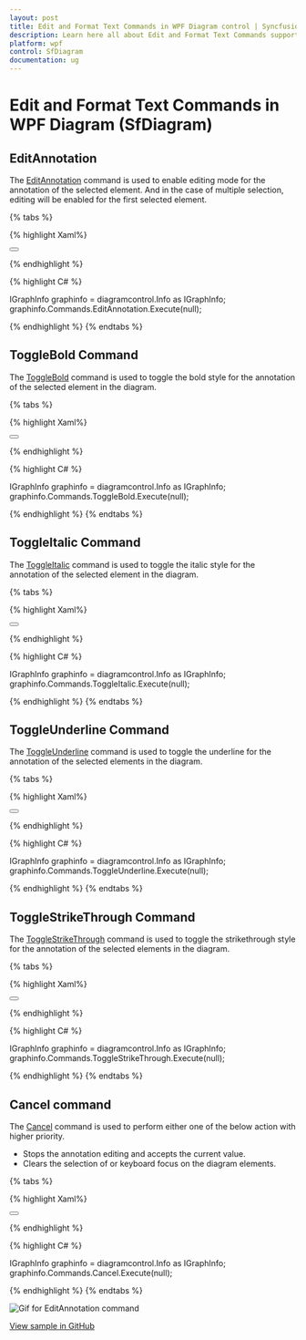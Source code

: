 ```yaml
---
layout: post
title: Edit and Format Text Commands in WPF Diagram control | Syncfusion®
description: Learn here all about Edit and Format Text Commands support in Syncfusion® WPF Diagram (SfDiagram) control and more.
platform: wpf
control: SfDiagram
documentation: ug
---
```


# Edit and Format Text Commands in WPF Diagram (SfDiagram)

## EditAnnotation

The [EditAnnotation](https://help.syncfusion.com/cr/wpf/Syncfusion.UI.Xaml.Diagram.IDiagramCommands.html#Syncfusion_UI_Xaml_Diagram_IDiagramCommands_EditAnnotation) command is used to enable editing mode for the annotation of the selected element. And in the case of multiple selection, editing will be enabled for the first selected element.

{% tabs %}

{% highlight Xaml%}

<Button Height="50" Content="EditAnnotation" Name="EditAnnotation" Command="Syncfusion:DiagramCommands.EditAnnotation"></Button>

{% endhighlight %}

{% highlight C# %}

IGraphInfo graphinfo = diagramcontrol.Info as IGraphInfo;
graphinfo.Commands.EditAnnotation.Execute(null);

{% endhighlight %}
{% endtabs %}

## ToggleBold Command

The [ToggleBold](https://help.syncfusion.com/cr/wpf/Syncfusion.UI.Xaml.Diagram.IDiagramCommands.html#Syncfusion_UI_Xaml_Diagram_IDiagramCommands_ToggleBold) command is used to toggle the bold style for the annotation of the selected element in the diagram.

{% tabs %}

{% highlight Xaml%}

<Button Height="50" Content="ToggleBold" Name="ToggleBold" Command="Syncfusion:DiagramCommands.ToggleBold"></Button>

{% endhighlight %}

{% highlight C# %}

IGraphInfo graphinfo = diagramcontrol.Info as IGraphInfo;
graphinfo.Commands.ToggleBold.Execute(null);

{% endhighlight %}
{% endtabs %}

## ToggleItalic Command

The [ToggleItalic](https://help.syncfusion.com/cr/wpf/Syncfusion.UI.Xaml.Diagram.IDiagramCommands.html#Syncfusion_UI_Xaml_Diagram_IDiagramCommands_ToggleItalic) command is used to toggle the italic style for the annotation of the selected element in the diagram.

{% tabs %}

{% highlight Xaml%}

<Button Height="50" Content="ToggleItalic" Name="ToggleItalic" Command="Syncfusion:DiagramCommands.ToggleItalic"></Button>

{% endhighlight %}

{% highlight C# %}

IGraphInfo graphinfo = diagramcontrol.Info as IGraphInfo;
graphinfo.Commands.ToggleItalic.Execute(null);

{% endhighlight %}
{% endtabs %}

## ToggleUnderline Command

The [ToggleUnderline](https://help.syncfusion.com/cr/wpf/Syncfusion.UI.Xaml.Diagram.IDiagramCommands.html#Syncfusion_UI_Xaml_Diagram_IDiagramCommands_ToggleUnderline) command is used to toggle the underline for the annotation of the selected elements in the diagram.

{% tabs %}

{% highlight Xaml%}

<Button Height="50" Content="ToggleUnderline" Name="ToggleUnderline" Command="Syncfusion:DiagramCommands.ToggleUnderline"></Button>

{% endhighlight %}

{% highlight C# %}

IGraphInfo graphinfo = diagramcontrol.Info as IGraphInfo;
graphinfo.Commands.ToggleUnderline.Execute(null);

{% endhighlight %}
{% endtabs %}

## ToggleStrikeThrough Command

The [ToggleStrikeThrough](https://help.syncfusion.com/cr/wpf/Syncfusion.UI.Xaml.Diagram.IDiagramCommands.html#Syncfusion_UI_Xaml_Diagram_IDiagramCommands_ToggleStrikeThrough) command is used to toggle the strikethrough style for the annotation of the selected elements in the diagram.

{% tabs %}

{% highlight Xaml%}

<Button Height="50" Content="ToggleStrikeThrough" Name="ToggleStrikeThrough" Command="Syncfusion:DiagramCommands.ToggleStrikeThrough"></Button>

{% endhighlight %}

{% highlight C# %}

IGraphInfo graphinfo = diagramcontrol.Info as IGraphInfo;
graphinfo.Commands.ToggleStrikeThrough.Execute(null);

{% endhighlight %}
{% endtabs %}

## Cancel command 

The [Cancel](https://help.syncfusion.com/cr/wpf/Syncfusion.UI.Xaml.Diagram.IDiagramCommands.html#Syncfusion_UI_Xaml_Diagram_IDiagramCommands_Cancel) command is used to perform either one of the below action with higher priority.
* Stops the annotation editing and accepts the current value.
* Clears the selection of or keyboard focus on the diagram elements.

{% tabs %}

{% highlight Xaml%}

<Button Height="50" Content="Cancel" Name="Cancel" Command="Syncfusion:DiagramCommands.Cancel"></Button>

{% endhighlight %}

{% highlight C# %}

IGraphInfo graphinfo = diagramcontrol.Info as IGraphInfo;
graphinfo.Commands.Cancel.Execute(null);

{% endhighlight %}
{% endtabs %}


![Gif for EditAnnotation command](Commands_Images/Commands_EditStyleText.gif)

[View sample in GitHub](https://github.com/SyncfusionExamples/WPF-Diagram-Examples/tree/master/Samples/Commands/Commands%20Sample)


